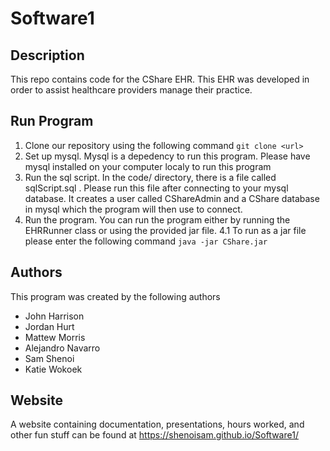 # Software1

## Description
This repo contains code for the CShare EHR. This EHR was developed in order to assist healthcare providers manage their practice. 

## Run Program 
1. Clone our repository using the following command 
`git clone <url>`
2. Set up mysql. Mysql is a depedency to run this program. Please have mysql installed on your computer localy to run this program
3. Run the sql script. In the code/ directory, there is a file called sqlScript.sql . Please run this file after connecting to your mysql database. It creates a user called CShareAdmin and a CShare database in mysql which the program will then use to connect. 
4. Run the program. You can run the program either by running the EHRRunner class or using the provided jar file. 
4.1 To run as a jar file please enter the following command 
`java -jar CShare.jar` 


## Authors
This program was created by the following authors

* John Harrison 
* Jordan Hurt
* Mattew Morris 
* Alejandro Navarro
* Sam Shenoi 
* Katie Wokoek 

## Website 
A website containing documentation, presentations, hours worked, and other fun stuff can be found at https://shenoisam.github.io/Software1/
